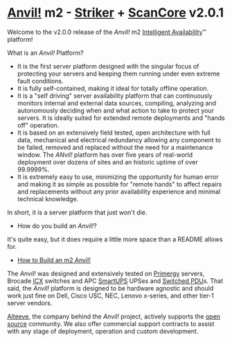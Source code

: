 [Anvil!](https://www.alteeve.com/w/Anvil!) m2 - [Striker](https://www.alteeve.com/w/Striker) + [ScanCore](https://www.alteeve.com/w/ScanCore) v2.0.1
=============

Welcome to the v2.0.0 release of the *Anvil!* m2 [Intelligent Availability](https://www.alteeve.com/w/Intelligent_Availability)™ platform! 

What is an *Anvil!* Platform?

* It is the first server platform designed with the singular focus of protecting your servers and keeping them running under even extreme fault conditions. 
* It is fully self-contained, making it ideal for totally offline operation.
* It is a "self driving" server availability platform that can continuously monitors internal and external data sources, compiling, analyzing and autonomously deciding when and what action to take to protect your servers. It is ideally suited for extended remote deployments and "hands off" operation.
* It is based on an extensively field tested, open architecture with full data, mechanical and electrical redundancy allowing any component to be failed, removed and replaced without the need for a maintenance window. The *ANvil!* platform has over five years of real-world deployment over dozens of sites and an historic uptime of over 99.9999%. 
* It is extremely easy to use, minimizing the opportunity for human error and making it as simple as possible for "remote hands" to affect repairs and replacements without any prior availability experience and minimal technical knowledge.

In short, it is a server platform that just won't die.

* How do you build an *Anvil!*?

It's quite easy, but it does require a little more space than a README allows for.
* [How to Build an m2 Anvil!](https://www.alteeve.com/w/Build_an_m2_Anvil!)

The *Anvil!* was designed and extensively tested on [Primergy](http://www.fujitsu.com/global/products/computing/servers/primergy/) servers, Brocade [ICX](http://www.brocade.com/en/products-services/switches/campus-network-switches.html) switches and APC [SmartUPS](http://www.apc.com/smartups/index.cfm?ISOCountryCode=ca) UPSes and [Switched PDU](http://www.apc.com/shop/ca/en/categories/power-distribution/rack-power-distribution/switched-rack-pdu/_/N-17k76am)s. That said, the *Anvil!* platform is designed to be hardware agnostic and should work just fine on Dell, Cisco USC, NEC, Lenovo x-series, and other tier-1 server vendors. 

[Alteeve](https://www.alteeve.com/), the company behind the *Anvil!* project, actively supports the [open source](https://www.alteeve.com/w/Support) community. We also offer commercial support contracts to assist with any stage of deployment, operation and custom development.
